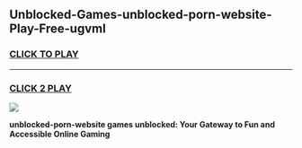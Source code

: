 
## Unblocked-Games-unblocked-porn-website-Play-Free-ugvml
<h3>
<a href="https://premium76.site?title=unblocked-porn-website&ref=19M">CLICK TO PLAY</a></h3>
<hr>

<h3>
<a href="https://premium76.site?title=unblocked-porn-website&ref=19M">CLICK 2 PLAY</a>
  
</h3>

<a href="https://premium76.site?title=unblocked-porn-website&ref=19M"><img src="https://clearcache.store/games.png"></a>


**unblocked-porn-website games unblocked: Your Gateway to Fun and Accessible Online Gaming**
